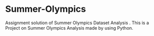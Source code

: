 # Summer-Olympics
Assignment solution of Summer Olympics Dataset Analysis
. This is a Project on Summer Olympics Analysis made by using Python.
